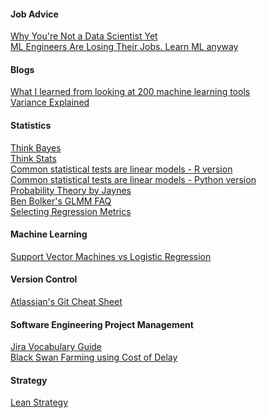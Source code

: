 #### Job Advice
[Why You're Not a Data Scientist Yet](https://towardsdatascience.com/why-youre-not-a-job-ready-data-scientist-yet-1a0d73f15012) \
[ML Engineers Are Losing Their Jobs. Learn ML anyway](https://towardsdatascience.com/ml-engineers-are-losing-their-jobs-learn-ml-anyway-87e19523cd9b)

#### Blogs
[What I learned from looking at 200 machine learning tools](https://huyenchip.com/2020/06/22/mlops.html) \
[Variance Explained](http://varianceexplained.org/)

#### Statistics
[Think Bayes](http://www.greenteapress.com/thinkbayes/thinkbayes.pdf) \
[Think Stats](http://greenteapress.com/thinkstats/thinkstats.pdf) \
[Common statistical tests are linear models - R version](https://lindeloev.github.io/tests-as-linear/) \
[Common statistical tests are linear models - Python version](https://eigenfoo.xyz/tests-as-linear/) \
[Probability Theory by Jaynes](http://www.med.mcgill.ca/epidemiology/hanley/bios601/GaussianModel/JaynesProbabilityTheory.pdf) \
[Ben Bolker's GLMM FAQ](https://bbolker.github.io/mixedmodels-misc/glmmFAQ.html) \
[Selecting Regression Metrics](https://towardsdatascience.com/how-to-select-the-right-evaluation-metric-for-machine-learning-models-part-1-regrression-metrics-3606e25beae0)

#### Machine Learning
[Support Vector Machines vs Logistic Regression](https://towardsdatascience.com/support-vector-machine-vs-logistic-regression-94cc2975433f)

#### Version Control
[Atlassian's Git Cheat Sheet](https://www.atlassian.com/git/tutorials/atlassian-git-cheatsheet)

#### Software Engineering Project Management
[Jira Vocabulary Guide](https://community.atlassian.com/t5/Jira-articles/Your-Go-To-Jira-Glossary/ba-p/605232) \
[Black Swan Farming using Cost of Delay](https://www.growingagile.co.za/wp-content/uploads/2013/06/Black-Swan-Farming-using-Cost-of-Delay.pdf)

#### Strategy
[Lean Strategy](https://hbr.org/2016/03/lean-strategy)
